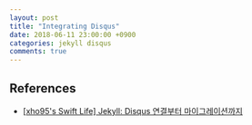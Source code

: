 ```yaml
---
layout: post
title: "Integrating Disqus"
date: 2018-06-11 23:00:00 +0900
categories: jekyll disqus
comments: true
---
```


## References

- [[xho95's Swift Life] Jekyll: Disqus 연결부터 마이그레이션까지](https://xho95.github.io/blog/jekyll/disqus/migration/2017/01/20/Add-Disqus-to-Jekyll.html)


<script id="dsq-count-scr" src="//a-civilized-developer.disqus.com/count.js" async></script>
